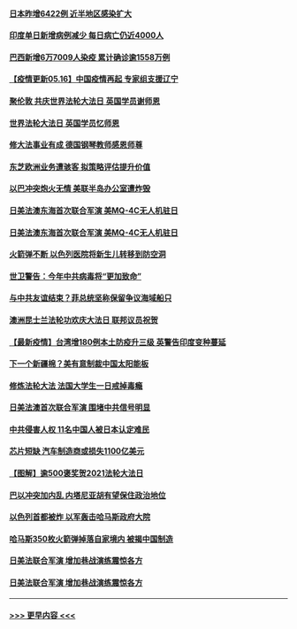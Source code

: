 #### [日本昨增6422例 近半地区感染扩大](../pages/prog202/a103120806.md?t=05161752) 
#### [印度单日新增病例减少 每日病亡仍近4000人](../pages/prog202/a103120532.md?t=05161752) 
#### [巴西新增6万7009人染疫 累计确诊逾1558万例](../pages/prog202/a103120520.md?t=05161752) 
#### [【疫情更新05.16】中国疫情再起 专家组支援辽宁](../pages/prog202/a103114528.md?t=05161752) 
#### [聚伦敦 共庆世界法轮大法日 英国学员谢师恩](../pages/prog202/a103120369.md?t=05161752) 
#### [世界法轮大法日 英国学员忆师恩](../pages/prog202/a103120367.md?t=05161752) 
#### [修大法事业有成 德国钢琴教师感恩师尊](../pages/prog202/a103120322.md?t=05161752) 
#### [东芝欧洲业务遭骇客  拟策略评估提升价值](../pages/prog202/a103120361.md?t=05161752) 
#### [以巴冲突炮火无情 美联半岛办公室遭炸毁](../pages/prog202/a103120368.md?t=05161752) 
#### [日美法澳东海首次联合军演 美MQ-4C无人机驻日](../pages/prog202/a103120374.md?t=05161752) 
#### [日美法澳东海首次联合军演 美MQ-4C无人机驻日](../pages/prog202/a103120366.md?t=05161752) 
#### [火箭弹不断 以色列医院将新生儿转移到防空洞](../pages/prog202/a103120199.md?t=05161752) 
#### [世卫警告：今年中共病毒将“更加致命”](../pages/prog202/a103120220.md?t=05161752) 
#### [与中共友谊结束？菲总统坚称保留争议海域船只](../pages/prog202/a103120210.md?t=05161752) 
#### [澳洲昆士兰法轮功欢庆大法日 联邦议员祝贺](../pages/prog202/a103120314.md?t=05161752) 
#### [【最新疫情】台湾增180例本土防疫升三级 英警告印度变种蔓延](../pages/prog202/a103120289.md?t=05161752) 
#### [下一个新疆棉？美有意制裁中国太阳能板](../pages/prog202/a103120259.md?t=05161752) 
#### [修炼法轮大法 法国大学生一日戒掉毒瘾](../pages/prog202/a103120243.md?t=05161752) 
#### [日美法澳首次联合军演 围堵中共信号明显](../pages/prog202/a103120093.md?t=05161752) 
#### [中共侵害人权 11名中国人被日本认定难民](../pages/prog202/a103120097.md?t=05161752) 
#### [芯片短缺 汽车制造商或损失1100亿美元](../pages/prog202/a103119610.md?t=05161752) 
#### [【图解】逾500褒奖贺2021法轮大法日](../pages/prog202/a103119825.md?t=05161752) 
#### [巴以冲突加内乱 内塔尼亚胡有望保住政治地位](../pages/prog202/a103119318.md?t=05161752) 
#### [以色列首都被炸 以军轰击哈马斯政府大院](../pages/prog202/a103119710.md?t=05161752) 
#### [哈马斯350枚火箭弹掉落自家境内 被揭中国制造](../pages/prog202/a103119583.md?t=05161752) 
#### [日美法联合军演 增加巷战演练震惊各方](../pages/prog202/a103119663.md?t=05161752) 
#### [日美法联合军演 增加巷战演练震惊各方](../pages/prog202/a103119662.md?t=05161752) 

----
#### [ >>> 更早内容 <<< ](../indexes/prog202-earlier.md)
